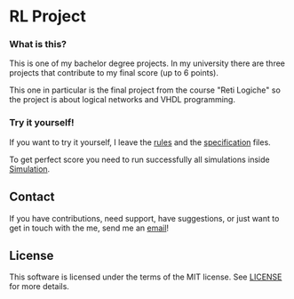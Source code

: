 # RL Project

### What is this?

This is one of my bachelor degree projects.
In my university there are three projects that contribute to my final score (up to 6 points).

This one in particular is the final project from the course "Reti Logiche" so the project is about logical networks and VHDL programming.

### Try it yourself!

If you want to try it yourself, I leave the [rules](Rules.pdf) and the [specification](Specification.pdf) files.

To get perfect score you need to run successfully all simulations inside [Simulation](Simulation).

## Contact

If you have contributions, need support, have suggestions, or just want to get in touch with the me, send me an [email](mailto:picamirko02@gmail.com)!

## License

This software is licensed under the terms of the MIT license.
See [LICENSE](LICENSE) for more details.
